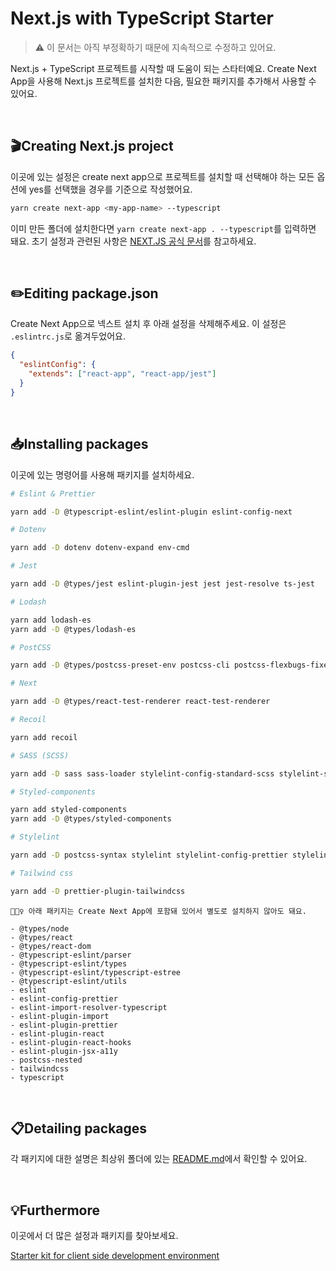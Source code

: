 # Next.js with TypeScript Starter

> ⚠️ 이 문서는 아직 부정확하기 때문에 지속적으로 수정하고 있어요.

Next.js + TypeScript 프로젝트를 시작할 때 도움이 되는 스타터예요. Create Next App을 사용해 Next.js 프로젝트를 설치한 다음, 필요한 패키지를 추가해서 사용할 수 있어요.

<br>

## 🎬Creating Next.js project

이곳에 있는 설정은 create next app으로 프로젝트를 설치할 때 선택해야 하는 모든 옵션에 yes를 선택했을 경우를 기준으로 작성했어요.

```bash
yarn create next-app <my-app-name> --typescript
```

이미 만든 폴더에 설치한다면 `yarn create next-app . --typescript`를 입력하면 돼요. 초기 설정과 관련된 사항은 [NEXT.JS 공식 문서](https://nextjs.org/docs/api-reference/create-next-app)를 참고하세요.

<br>

## ✏️Editing package.json

Create Next App으로 넥스트 설치 후 아래 설정을 삭제해주세요. 이 설정은 `.eslintrc.js`로 옮겨두었어요.

```json
{
  "eslintConfig": {
    "extends": ["react-app", "react-app/jest"]
  }
}
```

<br>

## 📥Installing packages

이곳에 있는 명령어를 사용해 패키지를 설치하세요.

```bash
# Eslint & Prettier

yarn add -D @typescript-eslint/eslint-plugin eslint-config-next

# Dotenv

yarn add -D dotenv dotenv-expand env-cmd

# Jest

yarn add -D @types/jest eslint-plugin-jest jest jest-resolve ts-jest

# Lodash

yarn add lodash-es
yarn add -D @types/lodash-es

# PostCSS

yarn add -D @types/postcss-preset-env postcss-cli postcss-flexbugs-fixes postcss-normalize postcss-preset-env postcss-syntax postcss-url

# Next

yarn add -D @types/react-test-renderer react-test-renderer

# Recoil

yarn add recoil

# SASS (SCSS)

yarn add -D sass sass-loader stylelint-config-standard-scss stylelint-scss source-map-loader

# Styled-components

yarn add styled-components
yarn add -D @types/styled-components

# Stylelint

yarn add -D postcss-syntax stylelint stylelint-config-prettier stylelint-config-standard stylelint-order

# Tailwind css

yarn add -D prettier-plugin-tailwindcss
```

```text
💁🏻‍♀️ 아래 패키지는 Create Next App에 포함돼 있어서 별도로 설치하지 않아도 돼요.

- @types/node
- @types/react
- @types/react-dom
- @typescript-eslint/parser
- @typescript-eslint/types
- @typescript-eslint/typescript-estree
- @typescript-eslint/utils
- eslint
- eslint-config-prettier
- eslint-import-resolver-typescript
- eslint-plugin-import
- eslint-plugin-prettier
- eslint-plugin-react
- eslint-plugin-react-hooks
- eslint-plugin-jsx-a11y
- postcss-nested
- tailwindcss
- typescript
```

<br>

## 📋Detailing packages

각 패키지에 대한 설명은 최상위 폴더에 있는 [README.md](https://github.com/biniruu/starter-kit-frontend#detailing-packages)에서 확인할 수 있어요.

<br>

## 💡Furthermore

이곳에서 더 많은 설정과 패키지를 찾아보세요.

[Starter kit for client side development environment](https://github.com/biniruu/starter-kit-frontend)
